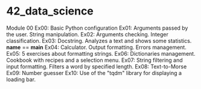 # 42_data_science

Module 00
Ex00: Basic Python configuration
Ex01: Arguments passed by the user. String manipulation.
Ex02: Arguments checking. Integer classification.
Ex03: Docstring. Analyzes a text and shows some statistics. __name__ == __main__
Ex04: Calculator. Output formatting. Errors management.
Ex05: 5 exercises about formatting strings.
Ex06: Dictionaries management. Cookbook with recipes and a selection menu.
Ex07: String filtering and input formatting. Filters a word by specified length.
Ex08: Text-to-Morse
Ex09: Number guesser
Ex10: Use of the "tqdm" library for displaying a loading bar.
